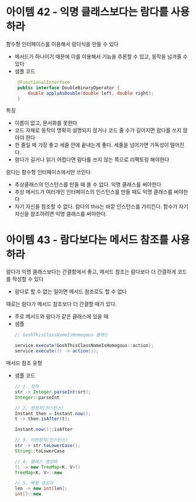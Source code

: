 # 아이템 42 - 익명 클래스보다는 람다를 사용하라
함수형 인터페이스를 이용해서 람다식을 만들 수 있다
- 메서드가 하나이기 때문에 이를 이용해서 기능을 추론할 수 있고, 동작을 넘겨줄 수 있다
- 샘플 코드
   ```java
    @FunctionalInterface
    public interface DoubleBinaryOperator {
        double applyAsDouble(double left, double right);
    }
   ```

특징
- 이름이 없고, 문서화를 못한다
- 코드 자체로 동작이 명확히 설명되지 않거나 코드 줄 수가 길어지면 람다를 쓰지 않아야 한다
- 한 줄일 떼 가장 좋고 세줄 안에 끝내는게 좋다. 세줄을 넘어가면 가독성이 떨어진다. 
- 람다가 길거나 읽기 어렵다면 람다를 쓰지 않는 쪽으로 리팩토링 해야한다

람다는 함수형 인터페이스에서만 쓰인다
- 추상클래스의 인스턴스를 만들 때 쓸 수 없다. 익명 클래스를 써야한다
- 추상 메서드가 여러개인 인터페이스의 인스턴스를 만들 때도 익명 클래스를 써야한다
- 자기 자신을 참조할 수 없다. 람다의 this는 바깥 인스턴스를 가리킨다. 함수가 자기 자신을 참조하려면 익명 클래스를 써야한다.

# 아이템 43 - 람다보다는 메서드 참조를 사용하라
람다가 익명 클래스보다는 간결함에서 좋고, 메서드 참조는 람다보다 더 간결하게 코드를 작성할 수 있다
- 람다로 할 수 없는 일이면 메서드 참조로도 할 수 없다

때로는 람다가 메서드 참조보다 더 간결할 때가 있다. 
- 주로 메서드와 람다가 같은 클래스에 있을 때 
- 샘플 
   ```java
   // GoshThisClassNameIsHomogous 클래스

   service.execute(GoshThisClassNameIsHomogous::action);
   service.execute(() -> action());
   ```

매서드 참조 유형
- 샘플 코드
   ```java
   // 1. 정적
   str -> Integer.parseInt(srt);
   Integer::parseInt

   // 2. 한정적(인스턴스)
   Instant then = Instant.now();
   t -> then.isAfter(t);

   Instant.now()::isAfter

   // 3. 비한정적(인스턴스)
   str -> str.toLowerCase();
   String::toLowerCase

   // 4. 클래스 생성자
   () -> new TreeMap<K, V>()
   TreeMap<K, V>::new

   // 5. 배열 생성자
   len -> new int[len];
   int[]::new
   ```